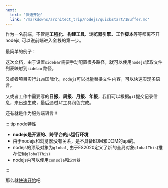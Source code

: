 ```yaml
---
next:
  text: '快速开始'
  link: '/markdowns/architect_trip/nodejs/quickstart/1Buffer.md'
---
```


作为一名前端，不管是**工程化**、**构建工具**、**浏览器引擎**、**工作脚本**等等都离不开nodejs, 可以说前端进入全栈的第一步。

最简单的例子：

这次文档，由于设置`sidebar`需要手动配置很多路径，就可以使用`nodejs`读取文件列表映射到`sidebar`路径。

又或者项目实行`i18n`国际化，`nodejs`可以批量替换文件内容，可以快速实现多语言。

又或者工作中需要写的**日报**、**周报**、**月报**、**年报**，我们可以根据`git`提交记录信息，来迅速生成，最后通过`AI`工具润色完成。

还有就是作为服务端语言！

::: tip node特性

- **nodejs是开源的、跨平台的js运行环境**
- 由于nodejs和浏览器没有关系，是不具备BOM和DOM的api的。   
- nodejs的顶级对象为`global`, 由于ES2020定义了新的全局对象`globalThis`(推荐使用`globalThis`)
- nodejs内可以使用`console`和`定时器`

:::

那么就[快速开始](./quickStart/Buffer)吧
